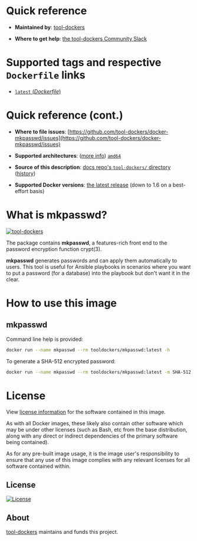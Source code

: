 # Quick reference

-	**Maintained by**:
	[tool-dockers](https://github.com/tool-dockers/docker-mkpasswd)

-	**Where to get help**:
	[the tool-dockers Community Slack][slack]

# Supported tags and respective `Dockerfile` links

-	[`latest` (*Dockerfile*)](https://github.com/tool-dockers/docker-mkpasswd/blob/master/Dockerfile)

# Quick reference (cont.)

-	**Where to file issues**:
	[https://github.com/tool-dockers/docker-mkpasswd/issues](https://github.com/tool-dockers/docker-mkpasswd/issues)

-	**Supported architectures**: ([more info](https://github.com/docker-library/official-images#architectures-other-than-amd64))
	[`amd64`](https://hub.docker.com/r/amd64/mkpasswd/)

-	**Source of this description**:
	[docs repo's `tool-dockers/` directory](https://github.com/tool-dockers/docker-mkpasswd/tree/master) ([history](https://github.com/tool-dockers/docker-mkpasswd/commits/master))

-	**Supported Docker versions**:
	[the latest release](https://github.com/docker/docker-ce/releases/latest) (down to 1.6 on a best-effort basis)

# What is mkpasswd?

[![tool-dockers][logo]][website]

The package contains **mkpasswd**, a features-rich front end to the password encryption function crypt(3).

**mkpasswd** generates passwords and can apply them automatically to users. This tool is useful for Ansible playbooks in scenarios where you want to put a password (for a database) into the playbook but don't want it in the clear.

# How to use this image

## mkpasswd

Command line help is provided:

```bash
docker run --name mkpasswd --rm tooldockers/mkpasswd:latest -h
```

To generate a SHA-512 encrypted password:

```bash
docker run --name mkpasswd --rm tooldockers/mkpasswd:latest -m SHA-512 [PASSWORD [SALT]]
```

# License

View [license information](https://raw.githubusercontent.com/tool-dockers/docker-mkpasswd/master/LICENSE) for the software contained in this image.

As with all Docker images, these likely also contain other software which may be under other licenses (such as Bash, etc from the base distribution, along with any direct or indirect dependencies of the primary software being contained).

As for any pre-built image usage, it is the image user's responsibility to ensure that any use of this image complies with any relevant licenses for all software contained within.

## License

[![License](https://img.shields.io/badge/License-BSD%203--Clause-blue.svg)](https://opensource.org/licenses/BSD-3-Clause)

## About

[tool-dockers][website] maintains and funds this project.

  [logo]: https://avatars3.githubusercontent.com/u/57697117?s=60&v=4
  [website]: https://continuul.solutions
  [slack]: https://continuul.slack.com
